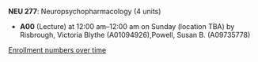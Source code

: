**NEU 277**: Neuropsychopharmacology (4 units)

- **A00** (Lecture) at 12:00 am–12:00 am on Sunday (location TBA) by Risbrough, Victoria Blythe (A01094926),Powell, Susan B. (A09735778)

[Enrollment numbers over time](./NEU277.tsv)
